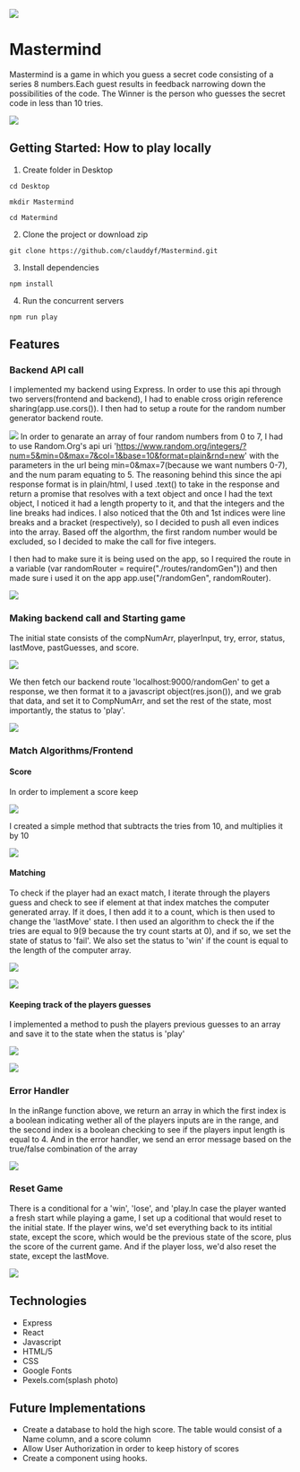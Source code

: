 ![](https://github.com/clauddyf/Mastermind/blob/master/public/stylesheets/Screenshot%20from%202020-02-09%2017-28-07.png)
# Mastermind
Mastermind is a game in which you guess a secret code consisting of a series 8 numbers.Each guest results in feedback narrowing down the possibilities of the code. The Winner is the person who guesses the secret code in less than 10 tries.

![](https://github.com/clauddyf/Mastermind/blob/master/public/stylesheets/Screenshot%20from%202020-02-09%2018-14-06.png)

## Getting Started: How to play locally
1. Create folder in Desktop

 `cd Desktop`
 
 `mkdir Mastermind`
 
 `cd Matermind`

2. Clone the project or download zip

  `git clone https://github.com/clauddyf/Mastermind.git`
  
3. Install dependencies

 `npm install`
 
4. Run the concurrent servers

 `npm run play`


## Features
### Backend API call
I implemented my backend using Express. In order to use this api through two servers(frontend and backend), I had to enable cross origin reference sharing(app.use.cors()). I then had to setup a route for the random number generator backend route.

![](https://github.com/clauddyf/Mastermind/blob/master/public/stylesheets/Screenshot%20from%202020-02-09%2017-48-00.png) 
In order to genarate an array of four random numbers from 0 to 7, I had to use Random.Org's api uri 'https://www.random.org/integers/?num=5&min=0&max=7&col=1&base=10&format=plain&rnd=new' with the parameters in the url being min=0&max=7(because we want numbers 0-7), and the num param equating to 5. The reasoning behind this since the api response format is in plain/html, I used .text() to take in the response and return a promise that resolves with a text object and once I had the text object, I noticed it had a length property to it, and that the integers and the line breaks had indices. I also noticed that the 0th and 1st indices were line breaks and a bracket (respectively), so I decided to push all even indices into the array. Based off the algorthm, the first random number would be excluded, so I decided to make the call for five integers.

I then had to make sure it is being used on the app, so I required the route in a variable (var randomRouter = require("./routes/randomGen")) and then made sure i used it on the app app.use("/randomGen", randomRouter). 

![](https://github.com/clauddyf/Mastermind/blob/master/public/stylesheets/Screenshot%20from%202020-02-09%2017-45-57.png)

### Making backend call and Starting game

The initial state consists of the compNumArr, playerInput, try, error, status, lastMove, pastGuesses, and score. 

![](https://github.com/clauddyf/Mastermind/blob/master/public/stylesheets/Screenshot%20from%202020-02-09%2017-49-46.png)

We then fetch our backend route 'localhost:9000/randomGen' to get a response, we then format it to a javascript object(res.json()), and we grab that data, and set it to CompNumArr, and set the rest of the state, most importantly, the status to 'play'. 

![](https://github.com/clauddyf/Mastermind/blob/master/public/stylesheets/Screenshot%20from%202020-02-09%2017-50-51.png)

### Match Algorithms/Frontend
#### Score
In order to implement a score keep 

![](https://github.com/clauddyf/Mastermind/blob/master/public/stylesheets/Screenshot%20from%202020-02-09%2017-30-00.png)

I created a simple method that subtracts the tries from 10, and multiplies it by 10

![](https://github.com/clauddyf/Mastermind/blob/master/public/stylesheets/Screenshot%20from%202020-02-09%2017-50-40.png)

#### Matching
To check if the player had an exact match, I iterate through the players guess and check to see if element at that index matches the computer generated array. If it does, I then add it to a count, which is then used to change the 'lastMove' state. I then used an algorithm to check the if the tries are equal to 9(9 because the try count starts at 0), and if so, we set the state of status to 'fail'. We also set the status to 'win' if the count is equal to the length of the computer array.

![](https://github.com/clauddyf/Mastermind/blob/master/public/stylesheets/Screenshot%20from%202020-02-09%2017-30-05.png)

![](https://github.com/clauddyf/Mastermind/blob/master/public/stylesheets/Screenshot%20from%202020-02-09%2017-52-58.png)

#### Keeping track of the players guesses
I implemented a method to push the players previous guesses to an array and save it to the state when the status is 'play' 

![](https://github.com/clauddyf/Mastermind/blob/master/public/stylesheets/Screenshot%20from%202020-02-09%2017-53-49.png)

![](https://github.com/clauddyf/Mastermind/blob/master/public/stylesheets/Screenshot%20from%202020-02-09%2017-30-11.png)

### Error Handler
In the inRange function above, we return an array in which the first index is a boolean indicating wether all of the players inputs are in the range, and the second index is a boolean checking to see if the players input length is equal to 4. And in the error handler, we send an error message based on the true/false combination of the array 

![](https://github.com/clauddyf/Mastermind/blob/master/public/stylesheets/Screenshot%20from%202020-02-09%2017-53-24.png)

### Reset Game
There is a conditional for a 'win', 'lose', and 'play.In case the player wanted a fresh start while playing a game, I set up a coditional that would reset to the initial state. If the player wins, we'd set everything back to its intitial state, except the score, which would be the previous state of the score, plus the score of the current game. And if the player loss, we'd also reset the state, except the lastMove.

![](https://github.com/clauddyf/Mastermind/blob/master/public/stylesheets/Screenshot%20from%202020-02-09%2017-50-20.png)


## Technologies
* Express
* React
* Javascript
* HTML/5
* CSS
* Google Fonts
* Pexels.com(splash photo)

## Future Implementations
* Create a database to hold the high score. The table would consist of a Name column, and a score column
* Allow User Authorization in order to keep history of scores
* Create a component using hooks.
